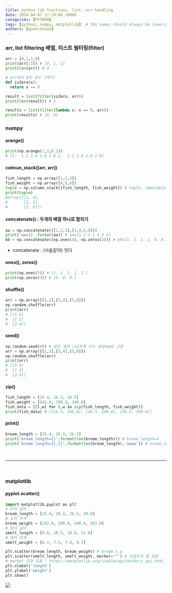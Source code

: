 ```yaml
---
title: python lib functions, list, arr handling
date: 2024-04-07 17:19:00 +0900
categories: [PYTHON]
tags: [python, numpy, matplotlib]  # TAG names should always be lowercase
authors: [gonnichiwa]
---
```


### arr, list filtering 배열, 리스트 필터링(filter)

```py
arr = [0,1,1,0]
print(arr[:3]) # [0, 1, 1]
print(len(arr)) # 4

# arr에서 0인 갯수 구하기
def isZero(x):
  return x == 0

result = list(filter(isZero, arr)) 
print(len(result)) # 2

results = list(filter(lambda x: x == 0, arr))
print(results) # [0, 0]
```

### numpy

#### arange()

```py
print(np.arange(1,3,0.2))
# [1.  1.2 1.4 1.6 1.8 2.  2.2 2.4 2.6 2.8]
```

#### colmun_stack([arr, arr])

```py
fish_length = np.array([1,2,3])
fish_weight = np.array([4,5,6])
tuple = np.column_stack([fish_length, fish_weight]) # tuple, immutable
print(tuple)
#array([[1, 4],
#       [2, 5],
#       [3, 6]])
```

#### concatenate() : 두개의 배열 하나로 합치기

```py
aa = np.concatenate(([1,2,3],[1,4,5,6]))
print('aa={}'.format(aa)) # aa=[1 2 3 1 4 5 6]
bb = np.concatenate((np.ones(4), np.zeros(2))) # bb=[1. 1. 1. 1. 0. 0.]
```
- concatenate : (사슬같이) 잇다


#### ones(), zeros()
```py
print(np.ones(5)) # [1. 1. 1. 1. 1.]
print(np.zeros(3)) # [0. 0. 0.]
```


#### shuffle()

```py
arr = np.array([[1,2],[3,4],[5,6]])
np.random.shuffle(arr)
print(arr)
# [[5 6]
#  [1 2]
#  [3 4]]
```


#### seed()

```py
np.random.seed(49) # 같은 결과 나오도록 난수 생성seed 고정
arr = np.array([[1,2],[3,4],[5,6]])
np.random.shuffle(arr)
print(arr)
# [[5 6]
#  [1 2]
#  [3 4]]
```


#### zip()

```py
fish_length = [25.4, 26.3, 26.5]
fish_weight = [242.0, 290.0, 340.0]
fish_data = [[l,w] for l,w in zip(fish_length, fish_weight)]
print(fish_data) # [[25.4, 242.0], [26.3, 290.0], [26.5, 340.0]]
```

#### print()

```py
bream_length = [25.4, 26.3, 26.5]
print('bream_length={}'.format(len(bream_length))) # bream_length=3
print('bream_length={},{}'.format(len(bream_length),'aaaa')) # bream_length=3,aaaa
```

<br/>

---

<br/>

### matplotlib

#### pyplot.scatter()

```py
import matplotlib.pyplot as plt
# 도미 길이
bream_length = [25.4, 26.3, 26.5, 29.0]
# 도미 무게
bream_weight = [242.0, 290.0, 340.0, 363.0]
# 빙어 길이
smelt_length = [9.8, 10.5, 10.6, 11.0]
# 빙어 무게
smelt_weight = [6.7, 7.5, 7.0, 9.7]

plt.scatter(bream_length, bream_weight) # bream x,y
plt.scatter(smelt_length, smelt_weight, marker='^') # 산점도의 점 모양
# marker 모양 모음 : https://matplotlib.org/stable/api/markers_api.html
plt.xlabel('length')
plt.ylabel('weight')
plt.show()

```
![](https://blog.kakaocdn.net/dn/JB5Cc/btsGqLIaJtq/8mdRbO252ZMVZ1bLvhgj8K/img.png)


